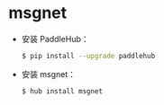 # msgnet
* 安装 PaddleHub：

    ```bash
    $ pip install --upgrade paddlehub
    ```

* 安装 msgnet：

    ```bash
    $ hub install msgnet
    ```
